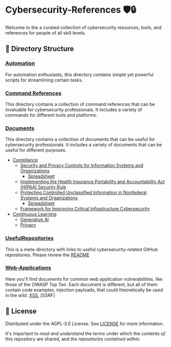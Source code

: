 
# Cybersecurity-References 🛡️🔒

Welcome to the a curated collection of cybersecurity resources, tools, and references for people of all skill levels.

## 📁 Directory Structure

### [Automation](./AutomationScripts)

For automation enthusiasts, this directory contains simple yet powerful scripts for streamlining certain tasks. 

### [Command References](./Command-References)

This directory contains a collection of command references that can be invaluable for cybersecurity professionals. It includes a variety of commands for different tools and platforms.

### [Documents](./Documents)

This directory contains a collection of documents that can be useful for cybersecurity professionals. It includes a variety of documents that can be useful for different purposes.
- [Compliance](./Documents/Compliance)
    - [Security and Privacy Controls for Information Systems and Organizations](./Documents/Compliance//800-53r5/SP_800-53_v5_1-derived-OSCAL.pdf "PDF")
        - [Spreadsheet](./Documents/Compliance/800-53r5/sp800-53r5-control-catalog.xlsx "XLSX")
    - [Implementing the Health Insurance Portability and Accountability Act (HIPAA) Security Rule](./Documents/Compliance/800-66r2/NIST.SP.800-66r2.pdf "PDF")
    - [Protecting Controlled Unclassified Information in Nonfederal Systems and Organizations](./Documents/Compliance/800-171/NIST.SP.800-171r2.pdf "PDF")
        - [Spreadsheet](./Documents/Compliance/800-171/NIST.SP.800-171r2.pdf "XLSX")
    - [Framework for Improving Critical Infrastructure Cybersecurity](./Documents/Compliance/NIST.CSWP.04162018.pdf "PDF")
- [Continuous Learning](./Documents/Continuous-Learning/)
    - [Generative AI](./Documents/Continuous-Learning/Generative-AI/)
    - [Privacy](./Documents/Continuous-Learning/Privacy/)

### [UsefulRepositories](./UsefulRepositories)

This is a meta-directory with links to useful cybersecurity-related GitHub repositories. Please review the [README](./UsefulRepositories/README.md)

### [Web-Applications](./Web-Applications)
Here you'll find documents for common web application vulnerabilities, like those of the OWASP Top Ten. Each document is different, but all of them contain code examples, injection payloads, that could theoretically be used in the wild. [XSS](./Web-Applications/XSS.md), [SSRF]

## 📜 License

Distributed under the AGPL-3.0 License. See [LICENSE](./LICENSE) for more information.

It's important to *read and understand* the *terms* under which the contents *of* this repository are shared, and *the repositories contained within*.